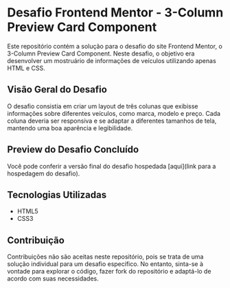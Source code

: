 # Desafio Frontend Mentor - 3-Column Preview Card Component

Este repositório contém a solução para o desafio do site Frontend Mentor, o 3-Column Preview Card Component. Neste desafio, o objetivo era desenvolver um mostruário de informações de veículos utilizando apenas HTML e CSS.

## Visão Geral do Desafio

O desafio consistia em criar um layout de três colunas que exibisse informações sobre diferentes veículos, como marca, modelo e preço. Cada coluna deveria ser responsiva e se adaptar a diferentes tamanhos de tela, mantendo uma boa aparência e legibilidade.

## Preview do Desafio Concluído

Você pode conferir a versão final do desafio hospedada [aqui](link para a hospedagem do desafio).

## Tecnologias Utilizadas

- HTML5
- CSS3

## Contribuição

Contribuições não são aceitas neste repositório, pois se trata de uma solução individual para um desafio específico. No entanto, sinta-se à vontade para explorar o código, fazer fork do repositório e adaptá-lo de acordo com suas necessidades.